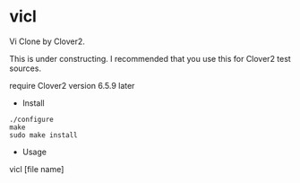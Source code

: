 # vicl

Vi Clone by Clover2.

This is under constructing. I recommended that you use this for Clover2 test sources.

require Clover2 version 6.5.9 later

* Install

```
./configure
make 
sudo make install
```

* Usage 

vicl [file name]
